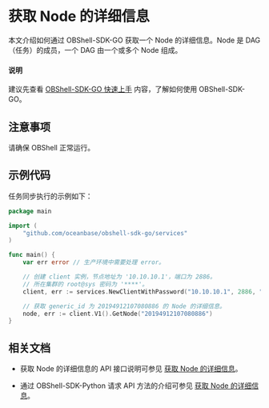 # 获取 Node 的详细信息

本文介绍如何通过 OBShell-SDK-GO 获取一个 Node 的详细信息。Node 是 DAG（任务）的成员，一个 DAG 由一个或多个 Node 组成。

<main id="notice" type='explain'>
  <h4>说明</h4>
  <p>建议先查看 <a href='100.quickstart-of-go.md'>OBShell-SDK-GO 快速上手</a> 内容，了解如何使用 OBShell-SDK-GO。</p>
</main>

## 注意事项

请确保 OBShell 正常运行。

## 示例代码

任务同步执行的示例如下：

```go
package main

import (
    "github.com/oceanbase/obshell-sdk-go/services"
)

func main() {
    var err error // 生产环境中需要处理 error。

    // 创建 client 实例，节点地址为 '10.10.10.1'，端口为 2886。
    // 所在集群的 root@sys 密码为 '****'。
    client, err := services.NewClientWithPassword("10.10.10.1", 2886, "***")

    // 获取 generic_id 为 20194912107080886 的 Node 的详细信息。
    node, err := client.V1().GetNode("20194912107080886")
}
```

## 相关文档

* 获取 Node 的详细信息的 API 接口说明可参见 [获取 Node 的详细信息](../../400.obshell-api-reference/2100.get-node-detail.md)。

* 通过 OBShell-SDK-Python 请求 API 方法的介绍可参见 [获取 Node 的详细信息](../100.python/2100.get-node-detail-of-python.md)。
